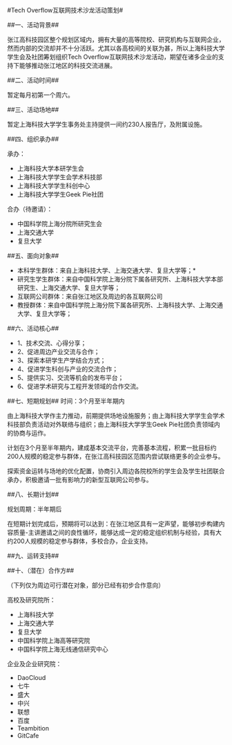 #Tech Overflow互联网技术沙龙活动策划#

##一、活动背景##
	
张江高科技园区整个规划区域内，拥有大量的高等院校、研究机构与互联网企业，然而内部的交流却并不十分活跃。尤其以各高校间的关联为甚，所以上海科技大学学生会及社团筹划组织Tech Overflow互联网技术沙龙活动，期望在诸多企业的支持下能够推动张江地区的科技交流进展。
	
##二、活动时间##

暂定每月初第一个周六。
	
##三、活动场地##

暂定上海科技大学学生事务处主持提供一间约230人报告厅，及附属设施。

##四、组织承办##

承办：

* 上海科技大学本研学生会
* 上海科技大学学生会学术科技部
* 上海科技大学学生科创中心
* 上海科技大学学生Geek Pie社团

合办（待邀请）：

* 中国科学院上海分院所研究生会
* 上海交通大学
* 复旦大学

##五、面向对象##

* 本科学生群体：来自上海科技大学、上海交通大学、复旦大学等；* 
* 研究生学生群体：来自中国科学院上海分院下属各研究所、上海科技大学本部研究生、上海交通大学、复旦大学等；
* 互联网公司群体：来自张江地区及周边的各互联网公司
* 教授群体：来自中国科学院上海分院下属各研究所、上海科技大学、上海交通大学、复旦大学等；

##六、活动核心##

* 1、技术交流、心得分享；
* 2、促进周边产业交流与合作；
* 3、探索本研学生产学结合方式；
* 4、促进学生科创与产业的交流合作；
* 5、提供实习、交流等机会的发布平台；
* 6、促进学术研究与工程开发领域的合作交流。

##七、短期规划##
时间：3个月至半年期内

由上海科技大学作主力推动，前期提供场地设施服务；由上海科技大学学生会学术科技部负责活动对外联络与组织；由上海科技大学学生Geek Pie社团负责领域内的协商与运作。

计划在3个月至半年期内，建成基本交流平台，完善基本流程，积累一批目标约200人规模的稳定参与群体，在张江高科技园区范围内尝试联络更多的企业参与。

探索资金运转与场地的优化配置，协商引入周边各院校所的学生会及学生社团联合承办，积极邀请一批有影响力的新型互联网公司参与。

##八、长期计划##

规划周期：半年期后

在短期计划完成后，预期将可以达到：在张江地区具有一定声望，能够初步构建内容质量-主讲邀请之间的良性循环，能够达成一定的稳定组织机制与经验，具有大约200人规模的稳定参与群体，多校合办，企业支持。

##九、运转支持##

##十、（潜在）合作方##

（下列仅为周边可行潜在对象，部分已经有初步合作意向）

高校及研究院所：

* 上海科技大学
* 上海交通大学
* 复旦大学
* 中国科学院上海高等研究院
* 中国科学院上海无线通信研究中心

企业及企业研究院：

* DaoCloud
* 七牛
* 盛大
* 中兴
* 联想
* 百度
* Teambition
* GitCafe
